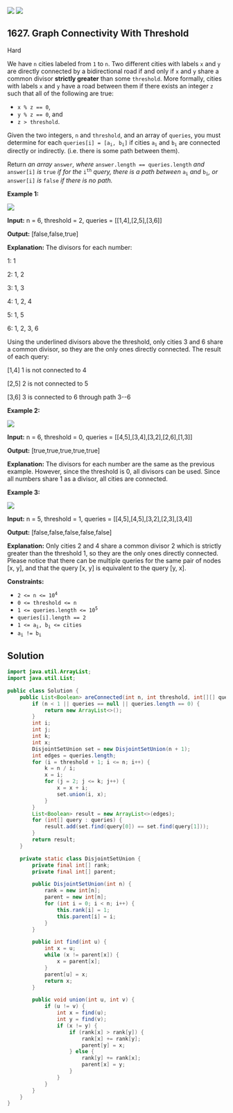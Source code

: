 [![](https://img.shields.io/github/stars/javadev/LeetCode-in-Java?label=Stars&style=flat-square)](https://github.com/javadev/LeetCode-in-Java)
[![](https://img.shields.io/github/forks/javadev/LeetCode-in-Java?label=Fork%20me%20on%20GitHub%20&style=flat-square)](https://github.com/javadev/LeetCode-in-Java/fork)

## 1627\. Graph Connectivity With Threshold

Hard

We have `n` cities labeled from `1` to `n`. Two different cities with labels `x` and `y` are directly connected by a bidirectional road if and only if `x` and `y` share a common divisor **strictly greater** than some `threshold`. More formally, cities with labels `x` and `y` have a road between them if there exists an integer `z` such that all of the following are true:

*   `x % z == 0`,
*   `y % z == 0`, and
*   `z > threshold`.

Given the two integers, `n` and `threshold`, and an array of `queries`, you must determine for each <code>queries[i] = [a<sub>i</sub>, b<sub>i</sub>]</code> if cities <code>a<sub>i</sub></code> and <code>b<sub>i</sub></code> are connected directly or indirectly. (i.e. there is some path between them).

Return _an array_ `answer`_, where_ `answer.length == queries.length` _and_ `answer[i]` _is_ `true` _if for the_ <code>i<sup>th</sup></code> _query, there is a path between_ <code>a<sub>i</sub></code> _and_ <code>b<sub>i</sub></code>_, or_ `answer[i]` _is_ `false` _if there is no path._

**Example 1:**

![](https://assets.leetcode.com/uploads/2020/10/09/ex1.jpg)

**Input:** n = 6, threshold = 2, queries = \[\[1,4],[2,5],[3,6]]

**Output:** [false,false,true]

**Explanation:** The divisors for each number: 

1: 1 

2: 1, 2 

3: 1, 3 

4: 1, 2, 4 

5: 1, 5 

6: 1, 2, 3, 6 

Using the underlined divisors above the threshold, only cities 3 and 6 share a common divisor, so they are the only ones directly connected. The result of each query: 

[1,4] 1 is not connected to 4 

[2,5] 2 is not connected to 5 

[3,6] 3 is connected to 6 through path 3--6

**Example 2:**

![](https://assets.leetcode.com/uploads/2020/10/10/tmp.jpg)

**Input:** n = 6, threshold = 0, queries = \[\[4,5],[3,4],[3,2],[2,6],[1,3]]

**Output:** [true,true,true,true,true]

**Explanation:** The divisors for each number are the same as the previous example. However, since the threshold is 0, all divisors can be used. Since all numbers share 1 as a divisor, all cities are connected.

**Example 3:**

![](https://assets.leetcode.com/uploads/2020/10/17/ex3.jpg)

**Input:** n = 5, threshold = 1, queries = \[\[4,5],[4,5],[3,2],[2,3],[3,4]]

**Output:** [false,false,false,false,false]

**Explanation:** Only cities 2 and 4 share a common divisor 2 which is strictly greater than the threshold 1, so they are the only ones directly connected. Please notice that there can be multiple queries for the same pair of nodes [x, y], and that the query [x, y] is equivalent to the query [y, x].

**Constraints:**

*   <code>2 <= n <= 10<sup>4</sup></code>
*   `0 <= threshold <= n`
*   <code>1 <= queries.length <= 10<sup>5</sup></code>
*   `queries[i].length == 2`
*   <code>1 <= a<sub>i</sub>, b<sub>i</sub> <= cities</code>
*   <code>a<sub>i</sub> != b<sub>i</sub></code>

## Solution

```java
import java.util.ArrayList;
import java.util.List;

public class Solution {
    public List<Boolean> areConnected(int n, int threshold, int[][] queries) {
        if (n < 1 || queries == null || queries.length == 0) {
            return new ArrayList<>();
        }
        int i;
        int j;
        int k;
        int x;
        DisjointSetUnion set = new DisjointSetUnion(n + 1);
        int edges = queries.length;
        for (i = threshold + 1; i <= n; i++) {
            k = n / i;
            x = i;
            for (j = 2; j <= k; j++) {
                x = x + i;
                set.union(i, x);
            }
        }
        List<Boolean> result = new ArrayList<>(edges);
        for (int[] query : queries) {
            result.add(set.find(query[0]) == set.find(query[1]));
        }
        return result;
    }

    private static class DisjointSetUnion {
        private final int[] rank;
        private final int[] parent;

        public DisjointSetUnion(int n) {
            rank = new int[n];
            parent = new int[n];
            for (int i = 0; i < n; i++) {
                this.rank[i] = 1;
                this.parent[i] = i;
            }
        }

        public int find(int u) {
            int x = u;
            while (x != parent[x]) {
                x = parent[x];
            }
            parent[u] = x;
            return x;
        }

        public void union(int u, int v) {
            if (u != v) {
                int x = find(u);
                int y = find(v);
                if (x != y) {
                    if (rank[x] > rank[y]) {
                        rank[x] += rank[y];
                        parent[y] = x;
                    } else {
                        rank[y] += rank[x];
                        parent[x] = y;
                    }
                }
            }
        }
    }
}
```